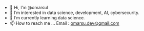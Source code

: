 - 👋 Hi, I’m @omarsul
- 👀 I’m interested in data science, development, AI, cybersecurity.
- 🌱 I’m currently learning data science.
- 📫 How to reach me ... Email : omarsu.dev@gmail.com

<!---
omarsul/omarsul is a ✨ special ✨ repository because its `README.md` (this file) appears on your GitHub profile.
You can click the Preview link to take a look at your changes.
--->

